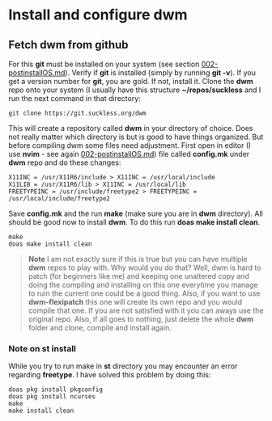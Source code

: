 # Install and configure dwm

## Fetch dwm from github

For this **git** must be installed on your system (see section [002-postinstallOS.md](https://github.com/bheineken/beastie/blob/main/y370/002-postinstallOS.md)). Verify if **git** is installed (simply by running **git -v**). If you get a version number for **git**, you are gold. If not, install it.
Clone the **dwm** repo onto your system (I usually have this structure **~/repos/suckless** and I run the next command in that directory:

	git clone https://git.suckless.org/dwm 

This will create a repository called **dwm** in your directory of choice. Does not really matter which directory is but is good to have things organized. But before compiling dwm some files need adjustment. First open in editor (I use **nvim** - see again [002-postinstallOS.md](https://github.com/bheineken/beastie/blob/main/y370/002-postinstallOS.md)) file called **config.mk** under **dwm** repo and do these changes:

	X11INC = /usr/X11R6/include > X11INC = /usr/local/include
 	X11LIB = /usr/X11R6/lib > X11INC = /usr/local/lib
  	FREETYPEINC = /usr/include/freetype2 > FREETYPEINC = /usr/local/include/freetype2

Save **config.mk** and the run **make** (make sure you are in **dwm** directory). All should be good now to install **dwm**. To do this run **doas make install clean**.

	make
 	doas make install clean

> **Note**
> I am not exactly sure if this is true but you can have multiple **dwm** repos to play with. Why would you do that? Well, dwm is hard to patch (for beginners like me) and keeping one unaltered copy and doing the compiling and installing on this one everytime you manage to ruin the current one could be a good thing. Also, if you want to use **dwm-flexipatch** this one will create its own repo and you would compile that one. If you are not satisfied with it you can aways use the original repo. Also, if all goes to nothing, just delete the whole **dwm** folder and clone, compile and install again.

### Note on st install
While you try to run make in **st** directory you may encounter an error regarding **freetype**. I have solved this problem by doing this:

	doas pkg install pkgconfig
 	doas pkg install ncurses
  	make
   	make install clean

 
